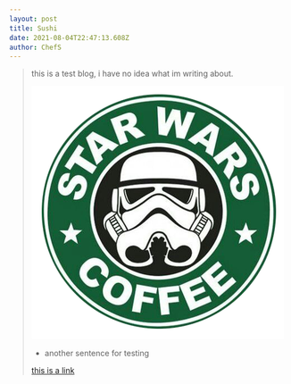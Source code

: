 ```yaml
---
layout: post
title: Sushi
date: 2021-08-04T22:47:13.608Z
author: ChefS
---
```

> this is a test blog, i have no idea what im writing about. 
>
> ![random image](/assets/uploads/959102b4272fffe10d6ff5de4c9c0710a4ebf29f_00.png "what is this")
>
> * another sentence for testing
>
> [this is a link](www.blockstream.com)
